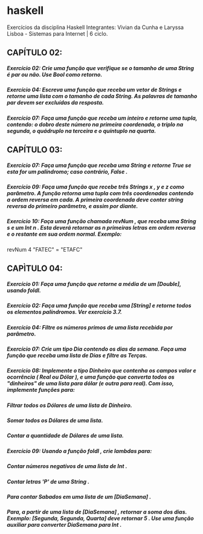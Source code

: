 # haskell
Exercícios da disciplina Haskell
Integrantes: Vivian da Cunha e Laryssa Lisboa - Sistemas para Internet | 6 ciclo.

## CAPÍTULO 02:
##### Exercício 02: Crie uma função que verifique se o tamanho de uma String é par ou não. Use Bool como retorno.
##### Exercício 04: Escreva uma função que receba um vetor de Strings e retorne uma lista com o tamanho de cada String. As palavras de tamanho par devem ser excluídas da resposta.
##### Exercício 07:  Faça uma função que receba um inteiro e retorne uma tupla, contendo: o dobro deste número na primeira coordenada, o triplo na segunda, o quádruplo na terceira e o quíntuplo na quarta.
 
## CAPÍTULO 03:
##### Exercício 07: Faça uma função que receba uma String e retorne True se esta for um palíndromo; caso contrário, False .
##### Exercício 09: Faça uma função que recebe três Strings x , y e z como parâmetro. A função retorna uma tupla com três coordenadas contendo a ordem reversa em cada. A primeira coordenada deve conter string reversa do primeiro parâmetro, e assim por diante.
##### Exercício 10: Faça uma função chamada revNum , que receba uma String s e um Int n . Esta deverá retornar as n primeiras letras em ordem reversa e o restante em sua ordem normal. Exemplo:
revNum 4 "FATEC" = "ETAFC"

## CAPÌTULO 04:
##### Exercício 01: Faça uma função que retorne a média de um [Double], usando foldl.
##### Exercício 02: Faça uma função que receba uma [String] e retorne todos os elementos palíndromos. Ver exercício 3.7.
##### Exercício 04: Filtre os números primos de uma lista recebida por parâmetro.
##### Exercício 07: Crie um tipo Dia contendo os dias da semana. Faça uma função que receba uma lista de Dias e filtre as Terças.
##### Exercício 08: Implemente o tipo Dinheiro que contenha os campos valor e ocorrência ( Real ou Dólar ), e uma função que converta todos os "dinheiros" de uma lista para dólar (e outra para real). Com isso, implemente funções para:
##### Filtrar todos os Dólares de uma lista de Dinheiro.
##### Somar todos os Dólares de uma lista.
##### Contar a quantidade de Dólares de uma lista.
##### Exercício 09: Usando a função foldl , crie lambdas para:
##### Contar números negativos de uma lista de Int .
##### Contar letras 'P' de uma String .
##### Para contar Sabados em uma lista de um [DiaSemana] .
##### Para, a partir de uma lista de [DiaSemana] , retornar a soma dos dias. Exemplo: [Segunda, Segunda, Quarta] deve retornar 5 . Use uma função auxiliar para converter DiaSemana para Int .
 
